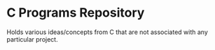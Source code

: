 # C Programs Repository

Holds various ideas/concepts from C that are not associated with any particular project.
